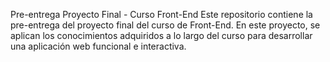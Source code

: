 Pre-entrega Proyecto Final - Curso Front-End
Este repositorio contiene la pre-entrega del proyecto final del curso de Front-End. En este proyecto, se aplican los conocimientos adquiridos a lo largo del curso para desarrollar una aplicación web funcional e interactiva.







